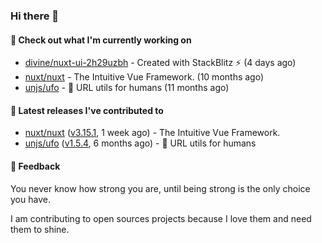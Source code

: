 ### Hi there 👋

#### 👷 Check out what I'm currently working on

- [divine/nuxt-ui-2h29uzbh](https://github.com/divine/nuxt-ui-2h29uzbh) - Created with StackBlitz ⚡️ (4 days ago)
- [nuxt/nuxt](https://github.com/nuxt/nuxt) - The Intuitive Vue Framework. (10 months ago)
- [unjs/ufo](https://github.com/unjs/ufo) - 🔗 URL utils for humans (11 months ago)

#### 🔭 Latest releases I've contributed to

- [nuxt/nuxt](https://github.com/nuxt/nuxt) ([v3.15.1](https://github.com/nuxt/nuxt/releases/tag/v3.15.1), 1 week ago) - The Intuitive Vue Framework.
- [unjs/ufo](https://github.com/unjs/ufo) ([v1.5.4](https://github.com/unjs/ufo/releases/tag/v1.5.4), 6 months ago) - 🔗 URL utils for humans

#### 💬 Feedback
You never know how strong you are, until being strong is the only choice you have.

I am contributing to open sources projects because I love them and need them to shine.
